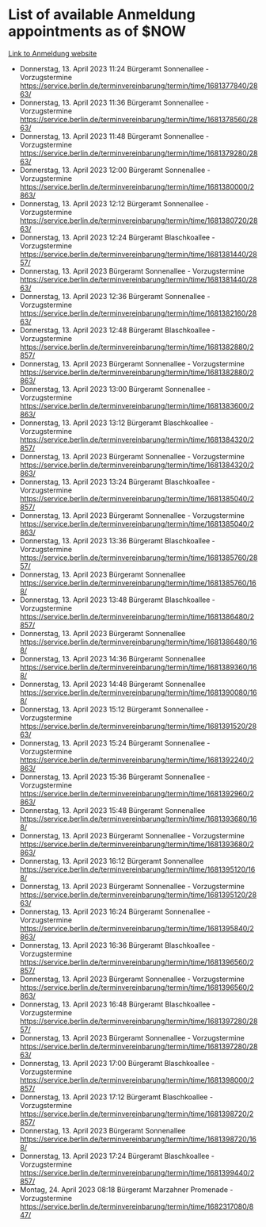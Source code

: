# List of available Anmeldung appointments as of $NOW
[Link to Anmeldung website](https://service.berlin.de/terminvereinbarung/termin/tag.php?termin=1&anliegen[]=120686&dienstleisterlist=122210,122217,327316,122219,327312,122227,327314,122231,327346,122243,327348,122254,122252,329742,122260,329745,122262,329748,122271,327278,122273,327274,122277,327276,330436,122280,327294,122282,327290,122284,327292,122291,327270,122285,327266,122286,327264,122296,327268,150230,329760,122297,327286,122294,327284,122312,329763,122314,329775,122304,327330,122311,327334,122309,327332,317869,122281,327352,122279,329772,122283,122276,327324,122274,327326,122267,329766,122246,327318,122251,327320,122257,327322,122208,327298,122226,327300&herkunft=http%3A%2F%2Fservice.berlin.de%2Fdienstleistung%2F120686%2F)
- Donnerstag, 13. April 2023 11:24 Bürgeramt Sonnenallee - Vorzugstermine https://service.berlin.de/terminvereinbarung/termin/time/1681377840/2863/
- Donnerstag, 13. April 2023 11:36 Bürgeramt Sonnenallee - Vorzugstermine https://service.berlin.de/terminvereinbarung/termin/time/1681378560/2863/
- Donnerstag, 13. April 2023 11:48 Bürgeramt Sonnenallee - Vorzugstermine https://service.berlin.de/terminvereinbarung/termin/time/1681379280/2863/
- Donnerstag, 13. April 2023 12:00 Bürgeramt Sonnenallee - Vorzugstermine https://service.berlin.de/terminvereinbarung/termin/time/1681380000/2863/
- Donnerstag, 13. April 2023 12:12 Bürgeramt Sonnenallee - Vorzugstermine https://service.berlin.de/terminvereinbarung/termin/time/1681380720/2863/
- Donnerstag, 13. April 2023 12:24 Bürgeramt Blaschkoallee - Vorzugstermine https://service.berlin.de/terminvereinbarung/termin/time/1681381440/2857/
- Donnerstag, 13. April 2023  Bürgeramt Sonnenallee - Vorzugstermine https://service.berlin.de/terminvereinbarung/termin/time/1681381440/2863/
- Donnerstag, 13. April 2023 12:36 Bürgeramt Sonnenallee - Vorzugstermine https://service.berlin.de/terminvereinbarung/termin/time/1681382160/2863/
- Donnerstag, 13. April 2023 12:48 Bürgeramt Blaschkoallee - Vorzugstermine https://service.berlin.de/terminvereinbarung/termin/time/1681382880/2857/
- Donnerstag, 13. April 2023  Bürgeramt Sonnenallee - Vorzugstermine https://service.berlin.de/terminvereinbarung/termin/time/1681382880/2863/
- Donnerstag, 13. April 2023 13:00 Bürgeramt Sonnenallee - Vorzugstermine https://service.berlin.de/terminvereinbarung/termin/time/1681383600/2863/
- Donnerstag, 13. April 2023 13:12 Bürgeramt Blaschkoallee - Vorzugstermine https://service.berlin.de/terminvereinbarung/termin/time/1681384320/2857/
- Donnerstag, 13. April 2023  Bürgeramt Sonnenallee - Vorzugstermine https://service.berlin.de/terminvereinbarung/termin/time/1681384320/2863/
- Donnerstag, 13. April 2023 13:24 Bürgeramt Blaschkoallee - Vorzugstermine https://service.berlin.de/terminvereinbarung/termin/time/1681385040/2857/
- Donnerstag, 13. April 2023  Bürgeramt Sonnenallee - Vorzugstermine https://service.berlin.de/terminvereinbarung/termin/time/1681385040/2863/
- Donnerstag, 13. April 2023 13:36 Bürgeramt Blaschkoallee - Vorzugstermine https://service.berlin.de/terminvereinbarung/termin/time/1681385760/2857/
- Donnerstag, 13. April 2023  Bürgeramt Sonnenallee https://service.berlin.de/terminvereinbarung/termin/time/1681385760/168/
- Donnerstag, 13. April 2023 13:48 Bürgeramt Blaschkoallee - Vorzugstermine https://service.berlin.de/terminvereinbarung/termin/time/1681386480/2857/
- Donnerstag, 13. April 2023  Bürgeramt Sonnenallee https://service.berlin.de/terminvereinbarung/termin/time/1681386480/168/
- Donnerstag, 13. April 2023 14:36 Bürgeramt Sonnenallee https://service.berlin.de/terminvereinbarung/termin/time/1681389360/168/
- Donnerstag, 13. April 2023 14:48 Bürgeramt Sonnenallee https://service.berlin.de/terminvereinbarung/termin/time/1681390080/168/
- Donnerstag, 13. April 2023 15:12 Bürgeramt Sonnenallee - Vorzugstermine https://service.berlin.de/terminvereinbarung/termin/time/1681391520/2863/
- Donnerstag, 13. April 2023 15:24 Bürgeramt Sonnenallee - Vorzugstermine https://service.berlin.de/terminvereinbarung/termin/time/1681392240/2863/
- Donnerstag, 13. April 2023 15:36 Bürgeramt Sonnenallee - Vorzugstermine https://service.berlin.de/terminvereinbarung/termin/time/1681392960/2863/
- Donnerstag, 13. April 2023 15:48 Bürgeramt Sonnenallee https://service.berlin.de/terminvereinbarung/termin/time/1681393680/168/
- Donnerstag, 13. April 2023  Bürgeramt Sonnenallee - Vorzugstermine https://service.berlin.de/terminvereinbarung/termin/time/1681393680/2863/
- Donnerstag, 13. April 2023 16:12 Bürgeramt Sonnenallee https://service.berlin.de/terminvereinbarung/termin/time/1681395120/168/
- Donnerstag, 13. April 2023  Bürgeramt Sonnenallee - Vorzugstermine https://service.berlin.de/terminvereinbarung/termin/time/1681395120/2863/
- Donnerstag, 13. April 2023 16:24 Bürgeramt Sonnenallee - Vorzugstermine https://service.berlin.de/terminvereinbarung/termin/time/1681395840/2863/
- Donnerstag, 13. April 2023 16:36 Bürgeramt Blaschkoallee - Vorzugstermine https://service.berlin.de/terminvereinbarung/termin/time/1681396560/2857/
- Donnerstag, 13. April 2023  Bürgeramt Sonnenallee - Vorzugstermine https://service.berlin.de/terminvereinbarung/termin/time/1681396560/2863/
- Donnerstag, 13. April 2023 16:48 Bürgeramt Blaschkoallee - Vorzugstermine https://service.berlin.de/terminvereinbarung/termin/time/1681397280/2857/
- Donnerstag, 13. April 2023  Bürgeramt Sonnenallee - Vorzugstermine https://service.berlin.de/terminvereinbarung/termin/time/1681397280/2863/
- Donnerstag, 13. April 2023 17:00 Bürgeramt Blaschkoallee - Vorzugstermine https://service.berlin.de/terminvereinbarung/termin/time/1681398000/2857/
- Donnerstag, 13. April 2023 17:12 Bürgeramt Blaschkoallee - Vorzugstermine https://service.berlin.de/terminvereinbarung/termin/time/1681398720/2857/
- Donnerstag, 13. April 2023  Bürgeramt Sonnenallee https://service.berlin.de/terminvereinbarung/termin/time/1681398720/168/
- Donnerstag, 13. April 2023 17:24 Bürgeramt Blaschkoallee - Vorzugstermine https://service.berlin.de/terminvereinbarung/termin/time/1681399440/2857/
- Montag, 24. April 2023 08:18 Bürgeramt Marzahner Promenade - Vorzugstermine https://service.berlin.de/terminvereinbarung/termin/time/1682317080/847/
